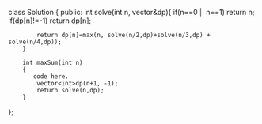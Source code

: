 class Solution
{
    public:
        int solve(int n, vector<int>&dp){
            if(n==0 || n==1) return n;
            if(dp[n]!=-1) return dp[n];
            
            return dp[n]=max(n, solve(n/2,dp)+solve(n/3,dp) + solve(n/4,dp));
        }
        
        int maxSum(int n)
        {
           code here.
            vector<int>dp(n+1, -1);
            return solve(n,dp);
        }
};


